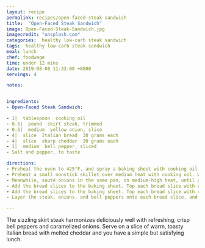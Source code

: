 ```yaml
---
layout: recipe
permalink: recipes/open-faced-steak-sandwich
title:  "Open-Faced Steak Sandwich"
image: Open-Faced-Steak-Sandwich.jpg
imagecredit: "unsplash.com"
categories:  healthy low-carb steak sandwich
tags:  healthy low-carb steak sandwich
meal: lunch
chef: foodwage
time: under 12 mins
date: 2019-08-08 11:33:00 +0800
servings: 4

notes:


ingredients:
- Open-Faced Steak Sandwich:

- 1|  tablespoon  cooking oil
- 0.5|  pound  skirt steak, trimmed
- 0.5|  medium  yellow onion, slice
- 4|  slice  Italian bread  30 grams each
- 4|  slice  sharp cheddar  30 grams each
- 1|  medium  bell pepper, sliced
- Salt and pepper, to taste

directions:
- Preheat the oven to 425°F, and spray a baking sheet with cooking oil. Season the steak with salt and pepper.
- Preheat a small nonstick skillet over medium heat with cooking oil. When pan is hot enough for oil to slide around easily, add the steak. Cook for 3-4 minutes on each side or until steak reaches desired doneness. Set aside until cool enough to handle; slice thinly.
- Meanwhile, sauté onions in the same pan, on medium-high heat, until golden brown. Set aside.
- Add the bread slices to the baking sheet. Top each bread slice with one slice of cheddar cheese. Bake for about 5 minutes until cheese is melted.
- Add the bread slices to the baking sheet. Top each bread slice with one slice of cheddar cheese. Bake for about 5 minutes until cheese is melted.
- Layer the steak, onions, and bell peppers onto each bread slice, and serve.

---
```


The sizzling skirt steak harmonizes deliciously well with refreshing, crisp bell peppers and caramelized onions. Serve on a slice of warm, toasty Italian bread with melted cheddar and you have a simple but satisfying lunch.